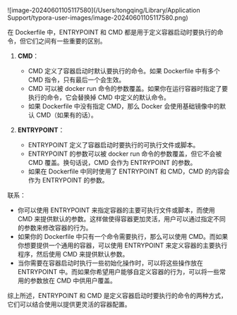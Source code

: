 ![image-20240601105117580](/Users/tongqing/Library/Application Support/typora-user-images/image-20240601105117580.png)

在 Dockerfile 中，ENTRYPOINT 和 CMD 都是用于定义容器启动时要执行的命令，但它们之间有一些重要的区别。

1. **CMD**：
   - CMD 定义了容器启动时默认要执行的命令。如果 Dockerfile 中有多个 CMD 指令，只有最后一个会生效。
   - CMD 可以被 docker run 命令的参数覆盖。如果你在运行容器时指定了要执行的命令，它会替换掉 CMD 中定义的默认命令。
   - 如果 Dockerfile 中没有指定 CMD，那么 Docker 会使用基础镜像中的默认 CMD（如果有的话）。

2. **ENTRYPOINT**：
   - ENTRYPOINT 定义了容器启动时要执行的可执行文件或脚本。
   - ENTRYPOINT 的参数可以被 docker run 命令的参数覆盖，但它不会被 CMD 覆盖。换句话说，CMD 会作为 ENTRYPOINT 的参数。
   - 如果在 Dockerfile 中同时使用了 ENTRYPOINT 和 CMD，CMD 的内容会作为 ENTRYPOINT 的参数。

联系：
- 你可以使用 ENTRYPOINT 来指定容器的主要可执行文件或脚本，而使用 CMD 来提供默认的参数。这样做使得容器更加灵活，用户可以通过指定不同的参数来修改容器的行为。
- 如果你的 Dockerfile 中只有一个命令需要执行，那么可以使用 CMD。而如果你想要提供一个通用的容器，可以使用 ENTRYPOINT 来定义容器的主要执行程序，然后使用 CMD 来提供默认参数。
- 当你需要在容器启动时执行一些初始化操作时，可以将这些操作放在 ENTRYPOINT 中。而如果你希望用户能够自定义容器的行为，可以将一些常用的参数放在 CMD 中供用户覆盖。

综上所述，ENTRYPOINT 和 CMD 是定义容器启动时要执行的命令的两种方式，它们可以结合使用以提供更灵活的容器配置。